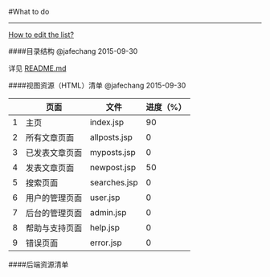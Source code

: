 #What to do

-------
[How to edit the list?](https://github.com/JafeChang/emboard/blob/master/what_to_do/how_to_edit_these_lists.md "How to edit the list?")

 
####目录结构
@jafechang 2015-09-30  
  
详见 [README.md](https://github.com/JafeChang/emboard/blob/master/README.md#目录结构 "目录结构")

####视图资源（HTML）清单 
@jafechang  2015-09-30
	<table>
		<thead>
			<tr>
				<th></th>
				<th>页面</th>
				<th>文件</th>
				<th>进度（%）</th>
			</tr>
		</thead>
		<tbody>
			<tr>
				<td>1</td>
				<td>主页</td>
				<td>index.jsp</td>
				<td>90</td>
			</tr>
			<tr>
				<td>2</td>
				<td>所有文章页面</td>
				<td>allposts.jsp</td>
				<td>0</td>
			</tr>
			<tr>
				<td>3</td>
				<td>已发表文章页面</td>
				<td>myposts.jsp</td>
				<td>0</td>
			</tr>
			<tr>
				<td>4</td>
				<td>发表文章页面</td>
				<td>newpost.jsp</td>
				<td>50</td>
			</tr>
			<tr>
				<td>5</td>
				<td>搜索页面</td>
				<td>searches.jsp</td>
				<td>0</td>
			</tr>
			<tr>
				<td>6</td>
				<td>用户的管理页面</td>
				<td>user.jsp</td>
				<td>0</td>
			</tr>
			<tr>
				<td>7</td>
				<td>后台的管理页面</td>
				<td>admin.jsp</td>
				<td>0</td>
			</tr>
			<tr>
				<td>8</td>
				<td>帮助与支持页面</td>
				<td>help.jsp</td>
				<td>0</td>
			</tr>
			<tr>
				<td>9</td>
				<td>错误页面</td>
				<td>error.jsp</td>
				<td>0</td>
			</tr>
		</tbody>
	</table>

####后端资源清单

 


